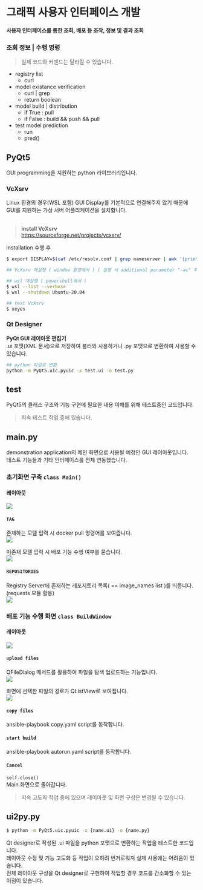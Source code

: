 # 그래픽 사용자 인터페이스 개발
**사용자 인터페이스를 통한 조회, 배포 등 조작, 정보 및 결과 조회**<br>

### 조회 정보 | 수행 명령
> 실제 코드와 커맨드는 달라질 수 있습니다.<br>
- registry list
  - curl
- model existance verification
  - curl | grep
  - return boolean
- model build | distribution
  - if True : pull
  - if False : build && push && pull
- test model prediction
  - run
  - pred()

## PyQt5
GUI programming을 지원하는 python 라이브러리입니다.<br>

### VcXsrv
Linux 환경의 경우(WSL 포함) GUI Display를 기본적으로 연결해주지 않기 때문에 GUI를 지원하는 가상 서버 어플리케이션을 설치합니다.<br>
<br>
> **install VcXsrv**<br>
> https://sourceforge.net/projects/vcxsrv/

installation 수행 후
```bash
$ export DISPLAY=$(cat /etc/resolv.conf | grep nameserver | awk '{print $2}'):0

## VcXsrv 재실행 ( window 환경에서 ) ( 실행 시 additional parameter "-ac" 확인 )

## wsl 재실행 ( powershell에서 )
$ wsl --list --verbose
$ wsl --shutdown Ubuntu-20.04

## test VcXsrv
$ xeyes
```

### Qt Designer
**PyQt GUI 레이아웃 편집기**<br>
.ui 포맷(XML 문서)으로 저장하여 불러와 사용하거나 .py 포맷으로 변환하여 사용할 수 있습니다.<br>
```bash
## python 파일로 변환
python -m PyQt5.uic.pyuic -x test.ui -o test.py
```

## test
PyQt5의 클래스 구조와 기능 구현에 필요한 내용 이해를 위해 테스트중인 코드입니다.<br>
> 지속 테스트 작업 중에 있습니다.

## main.py
demonstration application의 메인 화면으로 사용될 예정인 GUI 레이아웃입니다.<br>
테스트 기능들과 기타 인터페이스를 전체 연동했습니다.<br>

### 초기화면 구축 ```class Main()```

#### 레이아웃
![](./img4doc/init.png)

#### ```TAG```
존재하는 모델 입력 시 docker pull 명령어를 보여줍니다.<br>
![](./img4doc/tag1.png)
<br>

미존재 모델 입력 시 배포 기능 수행 여부를 묻습니다.<br>
![](./img4doc/tag2.png)

#### ```REPOSITORIES```
Registry Server에 존재하는 레포지토리 목록( == image_names list )를 띄웁니다. (requests 모듈 활용)<br>
![](./img4doc/repos.png)

### 배포 기능 수행 화면 ```class BuildWindow```

#### 레이아웃
![](./img4doc/buildwindow.png)

#### ```upload files```
QFileDialog 메서드를 활용하여 파일을 탐색 업로드하는 기능입니다.<br>
![](./img4doc/qfiledialog)

화면에 선택한 파일의 경로가 QListView로 보여집니다.<br>
![](./img4doc/fpathlistview)

#### ```copy files```
ansible-playbook copy.yaml script를 동작합니다.<br>

#### ```start build```
ansible-playbook autorun.yaml script를 동작합니다.<br>

#### ```Cancel```
```self.close()```<br>
Main 화면으로 돌아갑니다.<br>


> 지속 고도화 작업 중에 있으며 레이아웃 및 화면 구성은 변경될 수 있습니다.

## ui2py.py
```bash
$ python -m PyQt5.uic.pyuic -x {name.ui} -o {name.py}
```
Qt designer로 작성된 .ui 파일을 python 포맷으로 변환하는 작업을 테스트한 코드입니다.<br>
레이아웃 수정 및 기능 고도화 등 작업이 오히려 번거로워져 실제 사용에는 어려움이 있습니다.<br>
전체 레이아웃 구성을 Qt designer로 구현하여 작업할 경우 코드를 간소화할 수 있는 이점이 있습니다.
